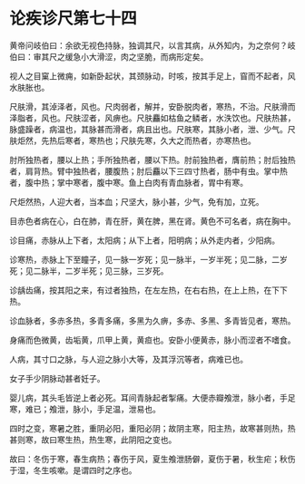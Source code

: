 # 论疾诊尺第七十四



黄帝问岐伯曰：余欲无视色持脉，独调其尺，以言其病，从外知内，为之奈何？岐伯曰：审其尺之缓急小大滑涩，肉之坚脆，而病形定矣。


视人之目窠上微痈，如新卧起状，其颈脉动，时咳，按其手足上，窅而不起者，风水肤胀也。


尺肤滑，其淖泽者，风也。尺肉弱者，解并，安卧脱肉者，寒热，不治。尺肤滑而泽脂者，风也。尺肤涩者，风痹也。尺肤麤如枯鱼之鳞者，水泆饮也。尺肤热甚，脉盛躁者，病温也，其脉甚而滑者，病且出也。尺肤寒，其脉小者，泄、少气。尺肤炬然，先热后寒者，寒热也；尺肤先寒，久大之而热者，亦寒热也。


肘所独热者，腰以上热；手所独热者，腰以下热。肘前独热者，膺前热；肘后独热者，肩背热。臂中独热者，腰腹热；肘后麤以下三四寸热者，肠中有虫。掌中热者，腹中热；掌中寒者，腹中寒。鱼上白肉有青血脉者，胃中有寒。


尺炬然热，人迎大者，当本血；尺坚大，脉小甚，少气，免有加，立死。


目赤色者病在心，白在肺，青在肝，黄在脾，黑在肾。黄色不可名者，病在胸中。


诊目痛，赤脉从上下者，太阳病；从下上者，阳明病；从外走内者，少阳病。


诊寒热，赤脉上下至瞳子，见一脉一岁死；见一脉半，一岁半死；见二脉，二岁死；见二脉半，二岁半死；见三脉，三岁死。


诊龋齿痛，按其阳之来，有过者独热，在左左热，在右右热，在上上热，在下下热。


诊血脉者，多赤多热，多青多痛，多黑为久痹，多赤、多黑、多青皆见者，寒热。


身痛而色微黄，齿垢黄，爪甲上黄，黄疸也。安卧小便黄赤，脉小而涩者不嗜食。


人病，其寸口之脉，与人迎之脉小大等，及其浮沉等者，病难已也。


女子手少阴脉动甚者妊子。


婴儿病，其头毛皆逆上者必死。耳间青脉起者掣痛。大便赤瓣飧泄，脉小者，手足寒，难已；飧泄，脉小，手足温，泄易也。


四时之变，寒暑之胜，重阴必阳，重阳必阴；故阴主寒，阳主热，故寒甚则热，热甚则寒，故曰寒生热，热生寒，此阴阳之变也。


故曰：冬伤于寒，春生病热；春伤于风，夏生飧泄肠僻，夏伤于暑，秋生疟；秋伤于湿，冬生咳嗽。是谓四时之序也。